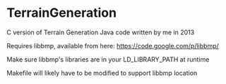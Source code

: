 # TerrainGeneration
C version of Terrain Generation Java code written by me in 2013

Requires libbmp, available from here: https://code.google.com/p/libbmp/

Make sure libbmp's libraries are in your LD_LIBRARY_PATH at runtime

Makefile will likely have to be modified to support libbmp location

